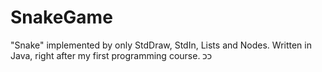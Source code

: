 # SnakeGame
"Snake" implemented by only StdDraw, StdIn, Lists and Nodes. Written in Java, right after my first programming course.
ככ
